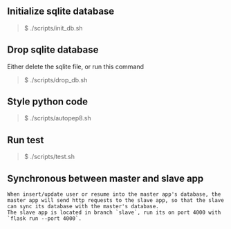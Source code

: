 ## Initialize sqlite database
>$ ./scripts/init_db.sh
## Drop sqlite database
Either delete the sqlite file, or run this command
>$ ./scripts/drop_db.sh
## Style python code
>$ ./scripts/autopep8.sh
## Run test
>$ ./scripts/test.sh
## Synchronous between master and slave app
    When insert/update user or resume into the master app's database, the master app will send http requests to the slave app, so that the slave can sync its database with the master's database.
    The slave app is located in branch `slave`, run its on port 4000 with `flask run --port 4000`.
